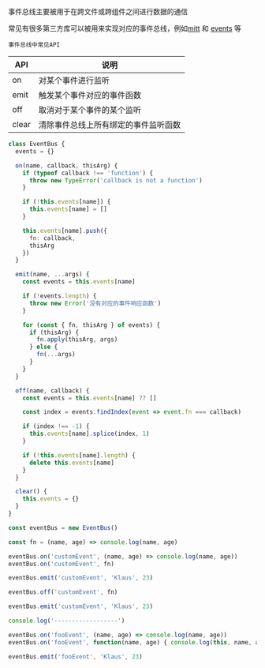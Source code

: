 事件总线主要被用于在跨文件或跨组件之间进行数据的通信

常见有很多第三方库可以被用来实现对应的事件总线，例如[mitt](https://www.npmjs.com/package/mitt) 和 [events](https://www.npmjs.com/package/events) 等



`事件总线中常见API`

| API   | 说明                                 |
| ----- | ------------------------------------ |
| on    | 对某个事件进行监听                   |
| emit  | 触发某个事件对应的事件函数           |
| off   | 取消对于某个事件的某个监听           |
| clear | 清除事件总线上所有绑定的事件监听函数 |

```js
class EventBus {
  events = {}

  on(name, callback, thisArg) {
    if (typeof callback !== 'function') {
      throw new TypeError('callback is not a function')
    }

    if (!this.events[name]) {
      this.events[name] = []
    }

    this.events[name].push({
      fn: callback,
      thisArg
    })
  }

  emit(name, ...args) {
    const events = this.events[name]

    if (!events.length) {
      throw new Error('没有对应的事件响应函数')
    }

    for (const { fn, thisArg } of events) {
      if (thisArg) {
        fn.apply(thisArg, args)
      } else {
        fn(...args)
      }
    }
  }

  off(name, callback) {
    const events = this.events[name] ?? []

    const index = events.findIndex(event => event.fn === callback)

    if (index !== -1) {
      this.events[name].splice(index, 1)
    }

    if (!this.events[name].length) {
      delete this.events[name]
    }
  }

  clear() {
    this.events = {}
  }
}

const eventBus = new EventBus()

const fn = (name, age) => console.log(name, age)

eventBus.on('customEvent', (name, age) => console.log(name, age))
eventBus.on('customEvent', fn)

eventBus.emit('customEvent', 'Klaus', 23)

eventBus.off('customEvent', fn)

eventBus.emit('customEvent', 'Klaus', 23)

console.log('------------------')

eventBus.on('fooEvent', (name, age) => console.log(name, age))
eventBus.on('fooEvent', function(name, age) { console.log(this, name, age)}, {name: 'Klaus'})

eventBus.emit('fooEvent', 'Klaus', 23)
```

